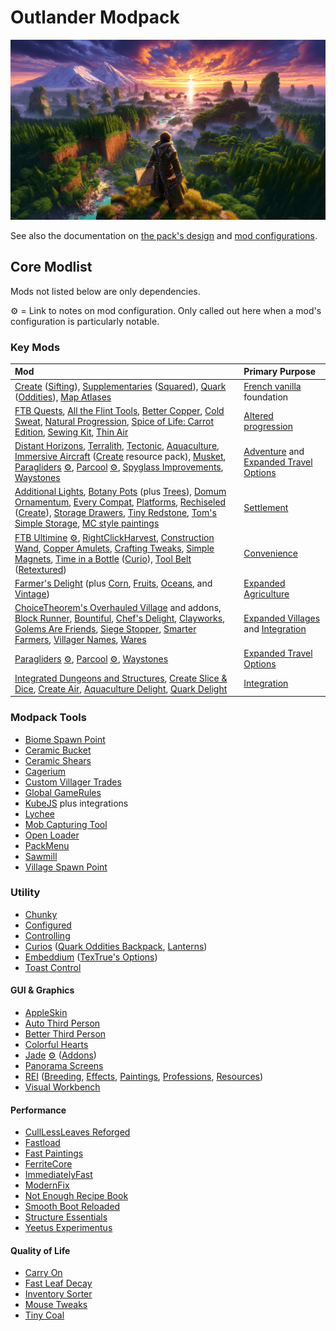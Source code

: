 # Outlander Modpack

![ChatGPT / DallE 3 image as temporary placeholder to establish mood](packmenu/resources/assets/packmenu/textures/gui/background.png)

See also the documentation on [the pack's design](design.md) and
[mod configurations](config.md).

## Core Modlist

Mods not listed below are only dependencies.

⚙️ = Link to notes on mod configuration. Only called out here when a mod's
configuration is particularly notable.

### Key Mods

<!-- deno-fmt-ignore -->

| Mod | Primary Purpose |
| :-- | :----------- |
| [Create](https://curseforge.com/minecraft/mc-mods/create) ([Sifting](https://www.curseforge.com/minecraft/mc-mods/create-sifting)), [Supplementaries](https://curseforge.com/minecraft/mc-mods/supplementaries) ([Squared](https://curseforge.com/minecraft/mc-mods/supplementaries-squared)), [Quark](https://curseforge.com/minecraft/mc-mods/quark) ([Oddities](https://www.curseforge.com/minecraft/mc-mods/quark-oddities)), [Map Atlases](https://curseforge.com/minecraft/mc-mods/map-atlases-forge) | [French vanilla](design.md#1-french-vanilla) foundation |
| [FTB Quests](https://curseforge.com/minecraft/mc-mods/ftb-quests-forge), [All the Flint Tools](https://www.curseforge.com/minecraft/mc-mods/all-the-flint-tools), [Better Copper](https://www.curseforge.com/minecraft/mc-mods/better-copper-armor-and-tools), [Cold Sweat](https://www.curseforge.com/minecraft/mc-mods/cold-sweat), [Natural Progression](https://www.curseforge.com/minecraft/mc-mods/natural-progressions), [Spice of Life: Carrot Edition](https://curseforge.com/minecraft/mc-mods/spice-of-life-carrot-edition), [Sewing Kit](https://www.curseforge.com/minecraft/mc-mods/sewing-kit), [Thin Air](https://www.curseforge.com/minecraft/mc-mods/new-thin-air) | [Altered progression](design.md#2-altered-progression) |
| [Distant Horizons](https://www.curseforge.com/minecraft/mc-mods/distant-horizons), [Terralith](https://www.curseforge.com/minecraft/mc-mods/terralith), [Tectonic](https://www.curseforge.com/minecraft/mc-mods/tectonic), [Aquaculture](https://curseforge.com/minecraft/mc-mods/aquaculture), [Immersive Aircraft](https://www.curseforge.com/minecraft/mc-mods/immersive-aircraft) ([Create](https://www.curseforge.com/minecraft/texture-packs/create-immersive-aircrafts-resource-pack) resource pack), [Musket](https://www.curseforge.com/minecraft/mc-mods/ewewukeks-musket-mod), [Paragliders](https://curseforge.com/minecraft/mc-mods/paragliders) [⚙️](config.md#paragliders), [Parcool](https://curseforge.com/minecraft/mc-mods/parcool) [⚙️](config.md#parcool), [Spyglass Improvements](https://curseforge.com/minecraft/mc-mods/spyglass-improvements), [Waystones](https://curseforge.com/minecraft/mc-mods/waystones) | [Adventure](design.md#3-adventure) and [Expanded Travel Options](design.md#expanded-travel-options) |
| [Additional Lights](https://www.curseforge.com/minecraft/mc-mods/additional-lights), [Botany Pots](https://www.curseforge.com/minecraft/mc-mods/botany-pots) (plus [Trees](https://www.curseforge.com/minecraft/mc-mods/botany-trees)), [Domum Ornamentum](https://www.curseforge.com/minecraft/mc-mods/domum-ornamentum), [Every Compat](https://www.curseforge.com/minecraft/mc-mods/every-compat), [Platforms](https://www.curseforge.com/minecraft/mc-mods/platforms), [Rechiseled](https://www.curseforge.com/minecraft/mc-mods/rechiseled) ([Create](https://www.curseforge.com/minecraft/mc-mods/rechiseled-create)), [Storage Drawers](https://curseforge.com/minecraft/mc-mods/storage-drawers), [Tiny Redstone](https://www.curseforge.com/minecraft/mc-mods/tiny-redstone), [Tom's Simple Storage](https://www.curseforge.com/minecraft/mc-mods/toms-storage), [MC style paintings](https://www.curseforge.com/minecraft/mc-mods/minecraft-style-paintings) | [Settlement](design.md#4-settlement) |
| [FTB Ultimine](https://curseforge.com/minecraft/mc-mods/ftb-ultimine-forge) [⚙️](config.md#ftb-ultimine), [RightClickHarvest](https://www.curseforge.com/minecraft/mc-mods/rightclickharvest), [Construction Wand](https://www.curseforge.com/minecraft/mc-mods/construction-wand), [Copper Amulets](https://www.curseforge.com/minecraft/mc-mods/copper-amulets), [Crafting Tweaks](https://www.curseforge.com/minecraft/mc-mods/crafting-tweaks), [Simple Magnets](https://www.curseforge.com/minecraft/mc-mods/simple-magnets), [Time in a Bottle](https://www.curseforge.com/minecraft/mc-mods/time-in-a-bottle-forge) ([Curio](https://www.curseforge.com/minecraft/mc-mods/time-in-a-bottle-curio-support)), [Tool Belt](https://www.curseforge.com/minecraft/mc-mods/tool-belt) ([Retextured](https://www.curseforge.com/minecraft/texture-packs/tool-belt-retextured)) | [Convenience](design.md#6-convenience) |
| [Farmer's Delight](https://curseforge.com/minecraft/mc-mods/farmers-delight) (plus [Corn](https://www.curseforge.com/minecraft/mc-mods/corn-delight), [Fruits](https://www.curseforge.com/minecraft/mc-mods/fruits-delight), [Oceans](https://www.curseforge.com/minecraft/mc-mods/oceans-delight), and [Vintage](https://www.curseforge.com/minecraft/mc-mods/vintage-delight))  | [Expanded Agriculture](design.md#expanded-agriculture) |
| [ChoiceTheorem's Overhauled Village](https://www.curseforge.com/minecraft/mc-mods/choicetheorems-overhauled-village) and addons, [Block Runner](https://www.curseforge.com/minecraft/mc-mods/block-runner-forge), [Bountiful](https://www.curseforge.com/minecraft/mc-mods/bountiful), [Chef's Delight](https://www.curseforge.com/minecraft/mc-mods/chefs-delight-forge), [Clayworks](https://www.curseforge.com/minecraft/mc-mods/clayworks), [Golems Are Friends](https://www.curseforge.com/minecraft/mc-mods/golemsarefriends), [Siege Stopper](https://www.curseforge.com/minecraft/mc-mods/siege-stopper), [Smarter Farmers](https://legacy.curseforge.com/minecraft/mc-mods/smarter-farmers-farmers-replant), [Villager Names](https://www.curseforge.com/minecraft/mc-mods/villager-names), [Wares](https://www.curseforge.com/minecraft/mc-mods/wares) | [Expanded Villages](design.md#expanded-villages) and [Integration](design.md#5-integration) |
| [Paragliders](https://curseforge.com/minecraft/mc-mods/paragliders) [⚙️](config.md#paragliders), [Parcool](https://curseforge.com/minecraft/mc-mods/parcool) [⚙️](config.md#parcool), [Waystones](https://curseforge.com/minecraft/mc-mods/waystones) | [Expanded Travel Options](design.md#expanded-travel-options) |
| [Integrated Dungeons and Structures](https://curseforge.com/minecraft/mc-mods/idas), [Create Slice & Dice](https://www.curseforge.com/minecraft/mc-mods/slice-and-dice), [Create Air](https://www.curseforge.com/minecraft/mc-mods/new-thin-air), [Aquaculture Delight](https://www.curseforge.com/minecraft/mc-mods/aquaculture-delight), [Quark Delight](https://www.curseforge.com/minecraft/mc-mods/quark-delight) | [Integration](design.md#5-integration) |

### Modpack Tools

- [Biome Spawn Point](https://www.curseforge.com/minecraft/mc-mods/biome-spawn-point)
- [Ceramic Bucket](https://www.curseforge.com/minecraft/mc-mods/ceramic-bucket)
- [Ceramic Shears](https://www.curseforge.com/minecraft/mc-mods/ceramic-shears)
- [Cagerium](https://curseforge.com/minecraft/mc-mods/cagerium)
- [Custom Villager Trades](https://www.curseforge.com/minecraft/mc-mods/custom-villager-trades-forge)
- [Global GameRules](https://www.curseforge.com/minecraft/mc-mods/global-gamerules)
- [KubeJS](https://curseforge.com/minecraft/mc-mods/jubejs) plus integrations
- [Lychee](https://curseforge.com/minecraft/mc-mods/lychee)
- [Mob Capturing Tool](https://curseforge.com/minecraft/mc-mods/mob-capturing-tool)
- [Open Loader](https://curseforge.com/minecraft/mc-mods/open-loader)
- [PackMenu](https://curseforge.com/minecraft/mc-mods/packmenu)
- [Sawmill](https://curseforge.com/minecraft/mc-mods/sawmill)
- [Village Spawn Point](https://www.curseforge.com/minecraft/mc-mods/village-spawn-point)

### Utility

- [Chunky](https://curseforge.com/minecraft/mc-mods/chunky-pregenerator-forge)
- [Configured](https://curseforge.com/minecraft/mc-mods/configured)
- [Controlling](https://curseforge.com/minecraft/mc-mods/controlling)
- [Curios](https://curseforge.com/minecraft/mc-mods/curios)
  ([Quark Oddities Backpack](https://curseforge.com/minecraft/mc-mods/curios-quark-oddities-backpack),
  [Lanterns](https://curseforge.com/minecraft/mc-mods/curious-lanterns))
- [Embeddium](https://curseforge.com/minecraft/mc-mods/embeddium)
  ([TexTrue's Options](https://curseforge.com/minecraft/mc-mods/textrues-embeddium-options))
- [Toast Control](https://curseforge.com/minecraft/mc-mods/toast-control)

#### GUI & Graphics

- [AppleSkin](https://curseforge.com/minecraft/mc-mods/apple-skin)
- [Auto Third Person](https://curseforge.com/minecraft/mc-mods/auto-third-person)
- [Better Third Person](https://curseforge.com/minecraft/mc-mods/better-third-person)
- [Colorful Hearts](https://curseforge.com/minecraft/mc-mods/colorful-hearts)
- [Jade](https://www.curseforge.com/minecraft/mc-mods/jade) [⚙️](config.md#jade)
  ([Addons](https://www.curseforge.com/minecraft/mc-mods/jade-addons))
- [Panorama Screens](https://www.curseforge.com/minecraft/mc-mods/panorama-screens)
- [REI](https://curseforge.com/minecraft/mc-mods/roughly-enough-items)
  ([Breeding](https://www.curseforge.com/minecraft/mc-mods/justenoughbreeding),
  [Effects](https://www.curseforge.com/minecraft/mc-mods/just-enough-effect-descriptions-jeed),
  [Paintings](https://www.curseforge.com/minecraft/mc-mods/jepp),
  [Professions](https://www.curseforge.com/minecraft/mc-mods/roughly-enough-professions-rep),
  [Resources](https://www.curseforge.com/minecraft/mc-mods/roughly-enough-resources))
- [Visual Workbench](https://curseforge.com/minecraft/mc-mods/visual-workbench)

#### Performance

- [CullLessLeaves Reforged](https://www.curseforge.com/minecraft/mc-mods/culllessleaves-reforged)
- [Fastload](https://curseforge.com/minecraft/mc-mods/fastload)
- [Fast Paintings](https://www.curseforge.com/minecraft/mc-mods/fast-paintings)
- [FerriteCore](https://www.curseforge.com/minecraft/mc-mods/ferritecore)
- [ImmediatelyFast](https://curseforge.com/minecraft/mc-mods/immediatelyfast)
- [ModernFix](https://www.curseforge.com/minecraft/mc-mods/modernfix)
- [Not Enough Recipe Book](https://www.curseforge.com/minecraft/mc-mods/notenoughrecipebook)
- [Smooth Boot Reloaded](https://curseforge.com/minecraft/mc-mods/smooth-boot-reloaded)
- [Structure Essentials](https://curseforge.com/minecraft/mc-mods/structure-essentials-forge-fabric)
- [Yeetus Experimentus](https://www.curseforge.com/minecraft/mc-mods/yeetusexperimentus)

#### Quality of Life

- [Carry On](https://curseforge.com/minecraft/mc-mods/carry-on)
- [Fast Leaf Decay](https://curseforge.com/minecraft/mc-mods/fast-leaf-decay)
- [Inventory Sorter](https://curseforge.com/minecraft/mc-mods/inventory-sorter)
- [Mouse Tweaks](https://curseforge.com/minecraft/mc-mods/mouse-tweaks)
- [Tiny Coal](https://curseforge.com/minecraft/mc-mods/tiny-coal)
